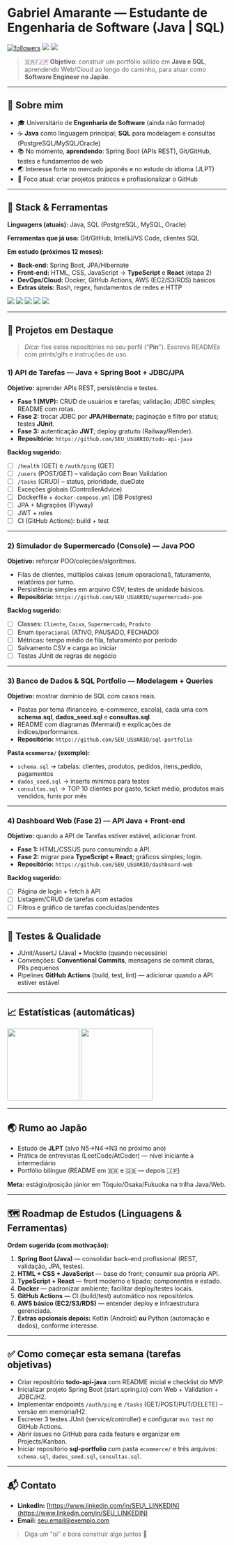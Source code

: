# Gabriel Amarante — Estudante de Engenharia de Software (Java | SQL)

<!-- Banner opcional: suba uma imagem no repositório e referencie aqui -->

<!-- ![banner](./assets/banner-readme.png) -->

<p align="left">
  <a href="https://github.com/authentigg?tab=followers"><img src="https://img.shields.io/github/followers/authentigg?label=Seguidores&style=for-the-badge" alt="followers"/></a>
  <a href="https://www.linkedin.com/in/gabriel-amarante-gomes-de-souza-b31195300"><img src="https://img.shields.io/badge/LinkedIn-0077B5?style=for-the-badge&logo=linkedin&logoColor=white"/></a>
  <a href="mailto:seu.email@exemplo.com"><img src="https://img.shields.io/badge/Email-Contactar-%23ea4335?style=for-the-badge&logo=gmail&logoColor=white"/></a>
</p>

> 🇧🇷/🇯🇵 **Objetivo**: construir um portfólio sólido em **Java e SQL**, aprendendo Web/Cloud ao longo do caminho, para atuar como **Software Engineer no Japão**.

---

## 🧭 Sobre mim

* 🎓 Universitário de **Engenharia de Software** (ainda não formado)
* ☕ **Java** como linguagem principal; **SQL** para modelagem e consultas (PostgreSQL/MySQL/Oracle)
* 📚 No momento, **aprendendo**: Spring Boot (APIs REST), Git/GitHub, testes e fundamentos de web
* 🌏 Interesse forte no mercado japonês e no estudo do idioma (JLPT)
* 🎯 Foco atual: criar projetos práticos e profissionalizar o GitHub

---

## 🔧 Stack & Ferramentas

**Linguagens (atuais):** Java, SQL (PostgreSQL, MySQL, Oracle)

**Ferramentas que já uso:** Git/GitHub, IntelliJ/VS Code, clientes SQL

**Em estudo (próximos 12 meses):**

* **Back-end:** Spring Boot, JPA/Hibernate
* **Front-end:** HTML, CSS, JavaScript → **TypeScript** e **React** (etapa 2)
* **DevOps/Cloud:** Docker, GitHub Actions, AWS (EC2/S3/RDS) básicos
* **Extras úteis:** Bash, regex, fundamentos de redes e HTTP

<p>
  <img src="https://img.shields.io/badge/Java-ED8B00?style=flat&logo=openjdk&logoColor=white"/>
  <img src="https://img.shields.io/badge/PostgreSQL-316192?style=flat&logo=postgresql&logoColor=white"/>
  <img src="https://img.shields.io/badge/MySQL-005C84?style=flat&logo=mysql&logoColor=white"/>
  <img src="https://img.shields.io/badge/Oracle-F80000?style=flat&logo=oracle&logoColor=white"/>
  <img src="https://img.shields.io/badge/Git-F05032?style=flat&logo=git&logoColor=white"/>
</p>

---

## 🚀 Projetos em Destaque

> *Dica:* fixe estes repositórios no seu perfil ("**Pin**"). Escreva READMEs com prints/gifs e instruções de uso.

### 1) API de Tarefas — **Java + Spring Boot + JDBC/JPA**

**Objetivo:** aprender APIs REST, persistência e testes.

* **Fase 1 (MVP):** CRUD de usuários e tarefas; validação; JDBC simples; README com rotas.
* **Fase 2:** trocar JDBC por **JPA/Hibernate**; paginação e filtro por status; testes **JUnit**.
* **Fase 3:** autenticação **JWT**; deploy gratuito (Railway/Render).
* **Repositório:** `https://github.com/SEU_USUARIO/todo-api-java`

**Backlog sugerido:**

* [ ] `/health` (GET) e `/auth/ping` (GET)
* [ ] `/users` (POST/GET) – validação com Bean Validation
* [ ] `/tasks` (CRUD) – status, prioridade, dueDate
* [ ] Exceções globais (ControllerAdvice)
* [ ] Dockerfile + `docker-compose.yml` (DB Postgres)
* [ ] JPA + Migrações (Flyway)
* [ ] JWT + roles
* [ ] CI (GitHub Actions): build + test

---

### 2) Simulador de Supermercado (Console) — **Java POO**

**Objetivo:** reforçar POO/coleções/algoritmos.

* Filas de clientes, múltiplos caixas (enum operacional), faturamento, relatórios por turno.
* Persistência simples em arquivo CSV; testes de unidade básicos.
* **Repositório:** `https://github.com/SEU_USUARIO/supermercado-poo`

**Backlog sugerido:**

* [ ] Classes: `Cliente`, `Caixa`, `Supermercado`, `Produto`
* [ ] Enum `Operacional` (ATIVO, PAUSADO, FECHADO)
* [ ] Métricas: tempo médio de fila, faturamento por período
* [ ] Salvamento CSV e carga ao iniciar
* [ ] Testes JUnit de regras de negócio

---

### 3) Banco de Dados & SQL Portfolio — **Modelagem + Queries**

**Objetivo:** mostrar domínio de SQL com casos reais.

* Pastas por tema (financeiro, e-commerce, escola), cada uma com **schema.sql**, **dados\_seed.sql** e **consultas.sql**.
* README com diagramas (Mermaid) e explicações de índices/performance.
* **Repositório:** `https://github.com/SEU_USUARIO/sql-portfolio`

**Pasta `ecommerce/` (exemplo):**

* `schema.sql` → tabelas: clientes, produtos, pedidos, itens\_pedido, pagamentos
* `dados_seed.sql` → inserts mínimos para testes
* `consultas.sql` → TOP 10 clientes por gasto, ticket médio, produtos mais vendidos, funis por mês

---

### 4) Dashboard Web (Fase 2) — **API Java + Front-end**

**Objetivo:** quando a API de Tarefas estiver estável, adicionar front.

* **Fase 1:** HTML/CSS/JS puro consumindo a API.
* **Fase 2:** migrar para **TypeScript + React**; gráficos simples; login.
* **Repositório:** `https://github.com/SEU_USUARIO/dashboard-web`

**Backlog sugerido:**

* [ ] Página de login + fetch à API
* [ ] Listagem/CRUD de tarefas com estados
* [ ] Filtros e gráfico de tarefas concluídas/pendentes

---

## 🧪 Testes & Qualidade

* JUnit/AssertJ (Java) • Mockito (quando necessário)
* Convenções: **Conventional Commits**, mensagens de commit claras, PRs pequenos
* Pipelines **GitHub Actions** (build, test, lint) — adicionar quando a API estiver estável

---

## 📈 Estatísticas (automáticas)

<p>
  <img height="165" src="https://github-readme-stats.vercel.app/api?username=SEU_USUARIO&show_icons=true&theme=transparent&include_all_commits=true" />
  <img height="165" src="https://github-readme-stats.vercel.app/api/top-langs/?username=SEU_USUARIO&layout=compact&theme=transparent" />
</p>

---

## 🌏 Rumo ao Japão

* Estudo de **JLPT** (alvo N5→N4→N3 no próximo ano)
* Prática de entrevistas (LeetCode/AtCoder) — nível iniciante a intermediário
* Portfólio bilíngue (README em 🇧🇷 e 🇬🇧 — depois 🇯🇵)

**Meta:** estágio/posição júnior em Tóquio/Osaka/Fukuoka na trilha Java/Web.

---

## 🗺️ Roadmap de Estudos (Linguagens & Ferramentas)

**Ordem sugerida (com motivação):**

1. **Spring Boot (Java)** — consolidar back-end profissional (REST, validação, JPA, testes).
2. **HTML + CSS + JavaScript** — base do front; consumir sua própria API.
3. **TypeScript + React** — front moderno e tipado; componentes e estado.
4. **Docker** — padronizar ambiente; facilitar deploy/testes locais.
5. **GitHub Actions** — CI (build/test) automático nos repositórios.
6. **AWS básico (EC2/S3/RDS)** — entender deploy e infraestrutura gerenciada.
7. **Extras opcionais depois:** Kotlin (Android) **ou** Python (automação e dados), conforme interesse.

---

## ✅ Como começar esta semana (tarefas objetivas)

* Criar repositório **todo-api-java** com README inicial e checklist do MVP.
* Inicializar projeto Spring Boot (start.spring.io) com Web + Validation + JDBC/H2.
* Implementar endpoints `/auth/ping` e `/tasks` (GET/POST/PUT/DELETE) – versão em memória/H2.
* Escrever 3 testes JUnit (service/controller) e configurar `mvn test` no GitHub Actions.
* Abrir issues no GitHub para cada feature e organizar em Projects/Kanban.
* Iniciar repositório **sql-portfolio** com pasta `ecommerce/` e três arquivos: `schema.sql`, `dados_seed.sql`, `consultas.sql`.

---

## 📬 Contato

* **LinkedIn:** [https://www.linkedin.com/in/SEU\_LINKEDIN](https://www.linkedin.com/in/SEU_LINKEDIN)
* **Email:** [seu.email@exemplo.com](mailto:seu.email@exemplo.com)

> Diga um "oi" e bora construir algo juntos 🤝
